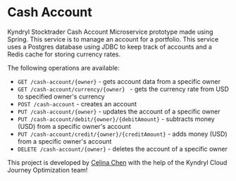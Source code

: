 # Cash Account

Kyndryl Stocktrader Cash Account Microservice prototype made using Spring. This service is to manage an account for a portfolio. This service uses a Postgres database using JDBC to keep track of accounts and a Redis cache for storing currency rates.

The following operations are available:

- `GET /cash-account/{owner}` - gets account data from a specific owner
- `GET /cash-account/currency/{owner} ` - gets the currency rate from USD to specified owner's currency
- `POST /cash-account` - creates an account
- `PUT /cash-account/{owner}` - updates the account of a specific owner
- `PUT /cash-account/debit/{owner}/{debitAmount}` - subtracts money (USD) from a specific owner's account
- `PUT /cash-account/credit/{owner}/{creditAmount}` - adds money (USD) from a specific owner's account
- `DELETE /cash-account/{owner}` - deletes the account of a specific owner

This project is developed by [Celina Chen](https://github.com/CC9759) with the help of the Kyndryl Cloud Journey Optimization team!
